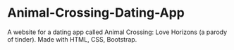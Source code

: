 # Animal-Crossing-Dating-App
A website for a dating app called Animal Crossing: Love Horizons (a parody of tinder).
Made with HTML, CSS, Bootstrap.
